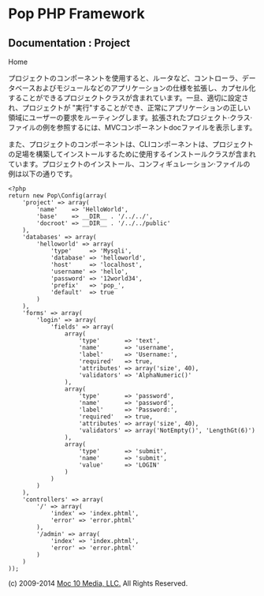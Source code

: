 Pop PHP Framework
=================

Documentation : Project
-----------------------

Home

プロジェクトのコンポーネントを使用すると、ルータなど、コントローラ、データベースおよびモジュールなどのアプリケーションの仕様を拡張し、カプセル化することができるプロジェクトクラスが含まれています。一旦、適切に設定され、プロジェクトが
"実行"することができ、正常にアプリケーションの正しい領域にユーザーの要求をルーティングします。拡張されたプロジェクト·クラス·ファイルの例を参照するには、MVCコンポーネントdocファイルを表示します。

また、プロジェクトのコンポーネントは、CLIコンポーネントは、プロジェクトの足場を構築してインストールするために使用するインストールクラスが含まれています。プロジェクトのインストール、コンフィギュレーション·ファイルの例は以下の通りです。

    <?php
    return new Pop\Config(array(
        'project' => array(
            'name'    => 'HelloWorld',
            'base'    => __DIR__ . '/../../',
            'docroot' => __DIR__ . '/../../public'
        ),
        'databases' => array(
            'helloworld' => array(
                'type'     => 'Mysqli',
                'database' => 'helloworld',
                'host'     => 'localhost',
                'username' => 'hello',
                'password' => '12world34',
                'prefix'   => 'pop_',
                'default'  => true
            )
        ),
        'forms' => array(
            'login' => array(
                'fields' => array(
                    array(
                        'type'       => 'text',
                        'name'       => 'username',
                        'label'      => 'Username:',
                        'required'   => true,
                        'attributes' => array('size', 40),
                        'validators' => 'AlphaNumeric()'
                    ),
                    array(
                        'type'       => 'password',
                        'name'       => 'password',
                        'label'      => 'Password:',
                        'required'   => true,
                        'attributes' => array('size', 40),
                        'validators' => array('NotEmpty()', 'LengthGt(6)')
                    ),
                    array(
                        'type'       => 'submit',
                        'name'       => 'submit',
                        'value'      => 'LOGIN'
                    )
                )
            )
        ),
        'controllers' => array(
            '/' => array(
                'index' => 'index.phtml',
                'error' => 'error.phtml'
            ),
            '/admin' => array(
                'index' => 'index.phtml',
                'error' => 'error.phtml'
            )
        )
    ));

\(c) 2009-2014 [Moc 10 Media, LLC.](http://www.moc10media.com) All
Rights Reserved.
